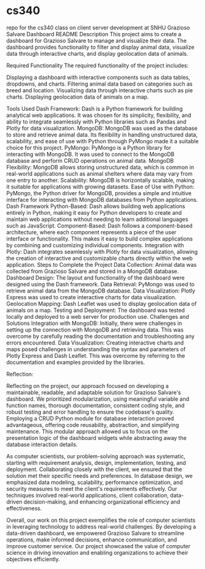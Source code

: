 # cs340
repo for the cs340 class on client server development at SNHU
Grazioso Salvare Dashboard README
Description
This project aims to create a dashboard for Grazioso Salvare to manage and visualize their data. The dashboard provides functionality to filter and display animal data, visualize data through interactive charts, and display geolocation data of animals.

Required Functionality
The required functionality of the project includes:

Displaying a dashboard with interactive components such as data tables, dropdowns, and charts.
Filtering animal data based on categories such as breed and location.
Visualizing data through interactive charts such as pie charts.
Displaying geolocation data of animals on a map.

Tools Used
Dash Framework: Dash is a Python framework for building analytical web applications. It was chosen for its simplicity, flexibility, and ability to integrate seamlessly with Python libraries such as Pandas and Plotly for data visualization.
MongoDB: MongoDB was used as the database to store and retrieve animal data. Its flexibility in handling unstructured data, scalability, and ease of use with Python through PyMongo made it a suitable choice for this project.
PyMongo: PyMongo is a Python library for interacting with MongoDB. It was used to connect to the MongoDB database and perform CRUD operations on animal data.
MongoDB
Flexibility: MongoDB allows storing unstructured data, which is common in real-world applications such as animal shelters where data may vary from one entry to another.
Scalability: MongoDB is horizontally scalable, making it suitable for applications with growing datasets.
Ease of Use with Python: PyMongo, the Python driver for MongoDB, provides a simple and intuitive interface for interacting with MongoDB databases from Python applications.
Dash Framework
Python-Based: Dash allows building web applications entirely in Python, making it easy for Python developers to create and maintain web applications without needing to learn additional languages such as JavaScript.
Component-Based: Dash follows a component-based architecture, where each component represents a piece of the user interface or functionality. This makes it easy to build complex applications by combining and customizing individual components.
Integration with Plotly: Dash integrates seamlessly with Plotly for data visualization, allowing the creation of interactive and customizable charts directly within the web application.
Steps to Complete the Project
Data Collection: Animal data was collected from Grazioso Salvare and stored in a MongoDB database.
Dashboard Design: The layout and functionality of the dashboard were designed using the Dash framework.
Data Retrieval: PyMongo was used to retrieve animal data from the MongoDB database.
Data Visualization: Plotly Express was used to create interactive charts for data visualization.
Geolocation Mapping: Dash Leaflet was used to display geolocation data of animals on a map.
Testing and Deployment: The dashboard was tested locally and deployed to a web server for production use.
Challenges and Solutions
Integration with MongoDB: Initially, there were challenges in setting up the connection with MongoDB and retrieving data. This was overcome by carefully reading the documentation and troubleshooting any errors encountered.
Data Visualization: Creating interactive charts and maps posed challenges in understanding the syntax and parameters of Plotly Express and Dash Leaflet. This was overcome by referring to the documentation and examples provided by the libraries.

Reflection:

Reflecting on the project, our approach focused on developing a maintainable, readable, and adaptable solution for Grazioso Salvare's dashboard. We prioritized modularization, using meaningful variable and function names, thorough documentation, consistent coding style, and robust testing and error handling to ensure the codebase's quality. Employing a CRUD Python module for database interaction proved advantageous, offering code reusability, abstraction, and simplifying maintenance. This modular approach allowed us to focus on the presentation logic of the dashboard widgets while abstracting away the database interaction details.

As computer scientists, our problem-solving approach was systematic, starting with requirement analysis, design, implementation, testing, and deployment. Collaborating closely with the client, we ensured that the solution met their specific needs and preferences. In database design, we emphasized data modeling, scalability, performance optimization, and security measures to meet the client's requirements effectively. Our techniques involved real-world applications, client collaboration, data-driven decision-making, and enhancing organizational efficiency and effectiveness.

Overall, our work on this project exemplifies the role of computer scientists in leveraging technology to address real-world challenges. By developing a data-driven dashboard, we empowered Grazioso Salvare to streamline operations, make informed decisions, enhance communication, and improve customer service. Our project showcased the value of computer science in driving innovation and enabling organizations to achieve their objectives efficiently.
